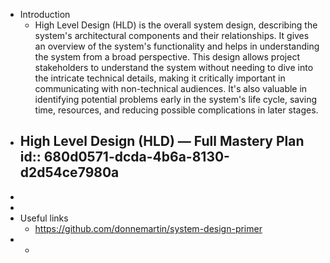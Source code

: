 - Introduction
	- High Level Design (HLD) is the overall system design, describing the system's architectural components and their relationships. It gives an overview of the system's functionality and helps in understanding the system from a broad perspective. This design allows project stakeholders to understand the system without needing to dive into the intricate technical details, making it critically important in communicating with non-technical audiences. It's also valuable in identifying potential problems early in the system's life cycle, saving time, resources, and reducing possible complications in later stages.
- High Level Design (HLD) — Full Mastery Plan
  id:: 680d0571-dcda-4b6a-8130-d2d54ce7980a
	-
-
-
- Useful links
	- https://github.com/donnemartin/system-design-primer
-
	-